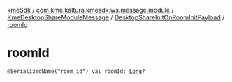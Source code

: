 [kmeSdk](../../../index.md) / [com.kme.kaltura.kmesdk.ws.message.module](../../index.md) / [KmeDesktopShareModuleMessage](../index.md) / [DesktopShareInitOnRoomInitPayload](index.md) / [roomId](./room-id.md)

# roomId

`@SerializedName("room_id") val roomId: `[`Long`](https://kotlinlang.org/api/latest/jvm/stdlib/kotlin/-long/index.html)`?`